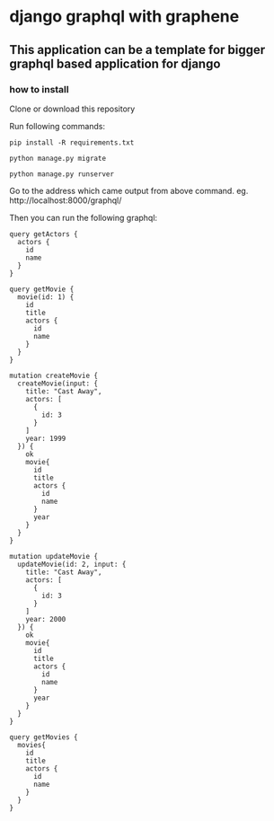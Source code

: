 # django graphql with graphene

## This application can be a template for bigger graphql based application for django


### how to install

Clone or download this repository


Run following commands:

`pip install -R requirements.txt`

`python manage.py migrate`

`python manage.py runserver`


Go to the address which came output from above command. eg. http://localhost:8000/graphql/


Then you can run the following graphql:

```
query getActors {
  actors {
    id
    name
  }
}
```

```
query getMovie {
  movie(id: 1) {
    id
    title
    actors {
      id
      name
    }
  }
}
```

```
mutation createMovie {
  createMovie(input: {
    title: "Cast Away",
    actors: [
      {
        id: 3
      }
    ]
    year: 1999
  }) {
    ok
    movie{
      id
      title
      actors {
        id
        name
      }
      year
    }
  }
}
```

```
mutation updateMovie {
  updateMovie(id: 2, input: {
    title: "Cast Away",
    actors: [
      {
        id: 3
      }
    ]
    year: 2000
  }) {
    ok
    movie{
      id
      title
      actors {
        id
        name
      }
      year
    }
  }
}
```

```
query getMovies {
  movies{
    id
    title
    actors {
      id
      name
    }
  }
}
```